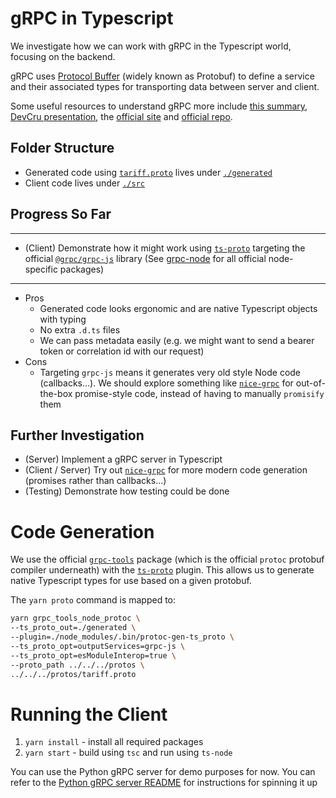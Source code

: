 
# gRPC in Typescript

We investigate how we can work with gRPC in the Typescript world, focusing on the backend.

gRPC uses [Protocol Buffer](https://developers.google.com/protocol-buffers) (widely known as Protobuf) to define a service and their associated types for transporting data between server and client.

Some useful resources to understand gRPC more include [this summary](../../../gRPC-python.md), [DevCru presentation](https://docs.google.com/presentation/d/1a8gHWwjPL0DS4docXKngc9zdWtMsI2dIf1dYiWbOn88/edit#slide=id.gea0dc24466_2_0), the [official site](https://grpc.io) and [official repo](https://github.com/grpc/grpc).

## Folder Structure
- Generated code using [`tariff.proto`](../../../protos/tariff.proto) lives under [`./generated`](./generated)
- Client code lives under [`./src`](./src)

## Progress So Far

---

- (Client) Demonstrate how it might work using [`ts-proto`](https://github.com/stephenh/ts-proto) targeting the official [`@grpc/grpc-js`](https://www.npmjs.com/package/@grpc/grpc-js) library (See [grpc-node](https://github.com/grpc/grpc-node) for all official node-specific packages)

----

- Pros
  - Generated code looks ergonomic and are native Typescript objects with typing
  - No extra `.d.ts` files
  - We can pass metadata easily (e.g. we might want to send a bearer token or correlation id with our request)
- Cons
  - Targeting `grpc-js` means it generates very old style Node code (callbacks...). We should explore something like [`nice-grpc`](https://github.com/deeplay-io/nice-grpc) for out-of-the-box promise-style code, instead of having to manually `promisify` them

## Further Investigation
- (Server) Implement a gRPC server in Typescript
- (Client / Server) Try out [`nice-grpc`](https://github.com/deeplay-io/nice-grpc) for more modern code generation (promises rather than callbacks...)
- (Testing) Demonstrate how testing could be done

# Code Generation

We use the official [`grpc-tools`](https://github.com/grpc/grpc-node/tree/master/packages/grpc-tools) package (which is the official `protoc` protobuf compiler underneath) with the [`ts-proto`](https://github.com/stephenh/ts-proto) plugin. This allows us to generate native Typescript types for use based on a given protobuf.

The `yarn proto` command is mapped to:

```bash
yarn grpc_tools_node_protoc \
--ts_proto_out=./generated \
--plugin=./node_modules/.bin/protoc-gen-ts_proto \
--ts_proto_opt=outputServices=grpc-js \
--ts_proto_opt=esModuleInterop=true \
--proto_path ../../../protos \
../../../protos/tariff.proto
```

# Running the Client
1. `yarn install` - install all required packages
2. `yarn start` - build using `tsc` and run using `ts-node`

You can use the Python gRPC server for demo purposes for now. You can refer to the [Python gRPC server README](../../../tariff_server/README.md) for instructions for spinning it up